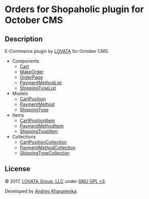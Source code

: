 # Orders for Shopaholic plugin for October CMS

## Description

E-Commerce plugin by [LOVATA](https://lovata.com) for October CMS.

* Components
  * [Cart](https://github.com/lovata/oc-shopaholic-plugin/wiki/Cart)
  * [MakeOrder](https://github.com/lovata/oc-shopaholic-plugin/wiki/MakeOrder)
  * [OrderPage](https://github.com/lovata/oc-shopaholic-plugin/wiki/OrderPage)
  * [PaymentMethodList](https://github.com/lovata/oc-shopaholic-plugin/wiki/PaymentMethodList)
  * [ShippingTypeList](https://github.com/lovata/oc-shopaholic-plugin/wiki/ShippingTypeList)
* Models
  * [CartPosition](https://github.com/lovata/oc-shopaholic-plugin/wiki/CartPositionModel)
  * [PaymentMethod](https://github.com/lovata/oc-shopaholic-plugin/wiki/PaymentMethodModel)
  * [ShippingType](https://github.com/lovata/oc-shopaholic-plugin/wiki/ShippingTypeModel)
* Items
  * [CartPositionItem](https://github.com/lovata/oc-shopaholic-plugin/wiki/CartPositionItem)
  * [PaymentMethodItem](https://github.com/lovata/oc-shopaholic-plugin/wiki/PaymentMethodItem)
  * [ShippingTypeItem](https://github.com/lovata/oc-shopaholic-plugin/wiki/ShippingTypeItem)
* Collections
  * [CartPositionCollection](https://github.com/lovata/oc-shopaholic-plugin/wiki/CartPositionCollection)
  * [PaymentMethodCollection](https://github.com/lovata/oc-shopaholic-plugin/wiki/PaymentMethodCollection)
  * [ShippingTypeCollection](https://github.com/lovata/oc-shopaholic-plugin/wiki/ShippingTypeCollection)
  
## License

© 2017, [LOVATA Group, LLC](https://lovata.com) under [GNU GPL v3](https://opensource.org/licenses/GPL-3.0).

Developed by [Andrey Kharanenka](https://github.com/kharanenka).